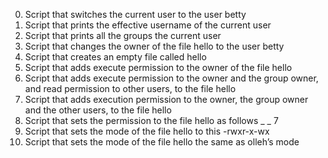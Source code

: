  0. Script that switches the current user to the user betty
 1. Script that prints the effective username of the current user
 2. Script that prints all the groups the current user
 3. Script that changes the owner of the file hello to the user betty
 4. Script that creates an empty file called hello
 5. Script that adds execute permission to the owner of the file hello
 6. Script that adds execute permission to the owner and the group owner, and read permission to other users, to the file hello
 7. Script that adds execution permission to the owner, the group owner and the other users, to the file hello
 8. Script that sets the permission to the file hello as follows _ _ 7
 9. Script that sets the mode of the file hello to this -rwxr-x-wx
10. Script that sets the mode of the file hello the same as olleh’s mode
